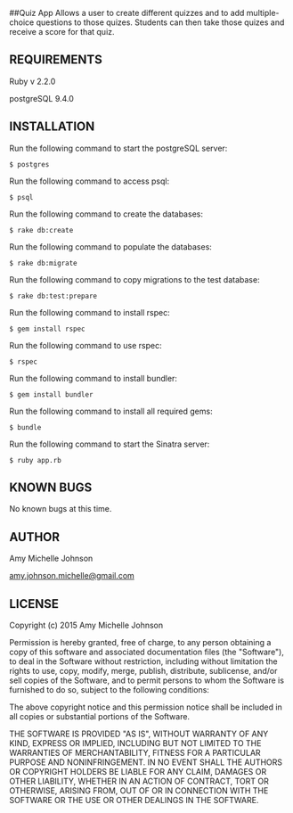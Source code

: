 ##Quiz App
Allows a user to create different quizzes and to add multiple-choice questions to those quizes. Students can then take those quizes and receive a score for that quiz.

REQUIREMENTS
------------
Ruby v 2.2.0

postgreSQL 9.4.0


INSTALLATION
------------
Run the following command to start the postgreSQL server:
```
$ postgres
```

Run the following command to access psql:
```
$ psql
```

Run the following command to create the databases:
```
$ rake db:create
```

Run the following command to populate the databases:
```
$ rake db:migrate
```

Run the following command to copy migrations to the test database:
```
$ rake db:test:prepare
```

Run the following command to install rspec:
```
$ gem install rspec
```

Run the following command to use rspec:
```
$ rspec
```

Run the following command to install bundler:
```
$ gem install bundler
```

Run the following command to install all required gems:
```
$ bundle
```

Run the following command to start the Sinatra server:
```
$ ruby app.rb
```


KNOWN BUGS
---------
No known bugs at this time.

AUTHOR
-------
Amy Michelle Johnson

amy.johnson.michelle@gmail.com

LICENSE
-------

Copyright (c) 2015  Amy Michelle Johnson

Permission is hereby granted, free of charge, to any person obtaining a copy of this software and associated documentation files (the "Software"), to deal in the Software without restriction, including without limitation the rights to use, copy, modify, merge, publish, distribute, sublicense, and/or sell copies of the Software, and to permit persons to whom the Software is furnished to do so, subject to the following conditions:

The above copyright notice and this permission notice shall be included in all copies or substantial portions of the Software.

THE SOFTWARE IS PROVIDED "AS IS", WITHOUT WARRANTY OF ANY KIND, EXPRESS OR IMPLIED, INCLUDING BUT NOT LIMITED TO THE WARRANTIES OF MERCHANTABILITY, FITNESS FOR A PARTICULAR PURPOSE AND NONINFRINGEMENT. IN NO EVENT SHALL THE AUTHORS OR COPYRIGHT HOLDERS BE LIABLE FOR ANY CLAIM, DAMAGES OR OTHER LIABILITY, WHETHER IN AN ACTION OF CONTRACT, TORT OR OTHERWISE, ARISING FROM, OUT OF OR IN CONNECTION WITH THE SOFTWARE OR THE USE OR OTHER DEALINGS IN THE SOFTWARE.
